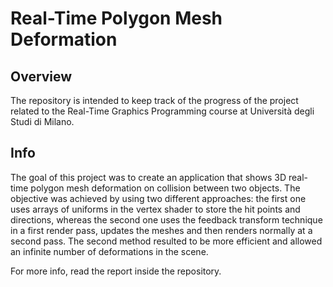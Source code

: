 # Real-Time Polygon Mesh Deformation

## Overview
The repository is intended to keep track of the progress of the project related to the Real-Time Graphics Programming course at Università degli Studi di Milano. 

## Info
The goal of this project was to create an application that shows 3D real-time polygon mesh deformation on collision between two objects. The objective was achieved by using two different approaches: the first one uses arrays of uniforms in the vertex shader to store the hit points and directions, whereas the second one uses the feedback transform technique in a first render pass, updates the meshes and then renders normally at a second pass. The second method resulted to be more efficient and allowed an infinite number of deformations in the scene.

For more info, read the report inside the repository.

